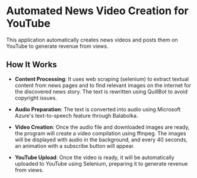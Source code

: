 # Automated News Video Creation for YouTube

This application automatically creates news videos and posts them on YouTube to generate revenue from views.

## How It Works

- **Content Processing**: It uses web scraping (selenium) to extract textual content from news pages and to find relevant images on the internet for the discovered news story. The text is rewritten using QuillBot to avoid copyright issues.

- **Audio Preparation**: The text is converted into audio using Microsoft Azure's text-to-speech feature through Balabolka.

- **Video Creation**: Once the audio file and downloaded images are ready, the program will create a video compilation using ffmpeg. The images will be displayed with audio in the background, and every 40 seconds, an animation with a subscribe button will appear.

- **YouTube Upload**: Once the video is ready, it will be automatically uploaded to YouTube using Selenium, preparing it to generate revenue from views.
